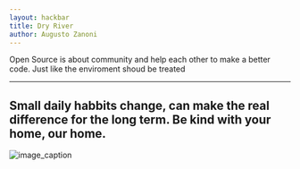 ```yaml
---
layout: hackbar
title: Dry River
author: Augusto Zanoni
---
```


Open Source is about community and help each other to make a better code. Just like the enviroment shoud be treated

---

## Small daily habbits change, can make the real difference for the long term. Be kind with your home, our home.

![image_caption]({{site.baseurl}}/assets/images/zanoni.jpg)
